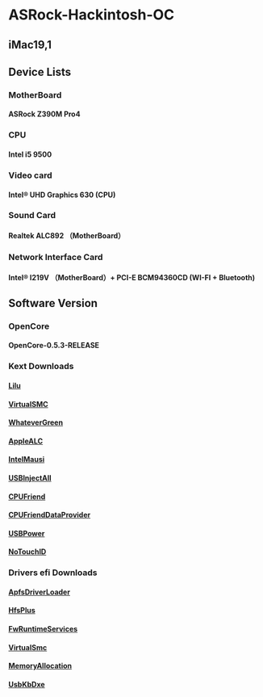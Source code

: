 # ASRock-Hackintosh-OC

## iMac19,1

## Device Lists

### MotherBoard
#### ASRock Z390M Pro4
### CPU
#### Intel i5 9500
### Video card
#### Intel® UHD Graphics 630 (CPU)
### Sound Card
#### Realtek ALC892 （MotherBoard）
### Network Interface Card
#### Intel® I219V （MotherBoard）+ PCI-E BCM94360CD (WI-FI + Bluetooth)

## Software Version

### OpenCore
#### OpenCore-0.5.3-RELEASE

### Kext Downloads
#### [Lilu](https://github.com/acidanthera/Lilu/releases)
#### [VirtualSMC](https://github.com/acidanthera/VirtualSMC/releases)
#### [WhateverGreen](https://github.com/acidanthera/WhateverGreen/releases)
#### [AppleALC](https://github.com/acidanthera/AppleALC/releases)
#### [IntelMausi](https://github.com/acidanthera/IntelMausi/releases)
#### [USBInjectAll](https://bitbucket.org/RehabMan/os-x-usb-inject-all/downloads/)
#### [CPUFriend](https://github.com/acidanthera/CPUFriend/releases)
#### [CPUFriendDataProvider](https://blog.xjn819.com/)
#### [USBPower](https://github.com/SeonMe/ASRock-Hackintosh-OC)
#### [NoTouchID](https://github.com/al3xtjames/NoTouchID/releases)

### Drivers efi Downloads
#### [ApfsDriverLoader](https://github.com/acidanthera/AppleSupportPkg/releases)
#### [HfsPlus](https://github.com/Dids/clover-builder/releases)
#### [FwRuntimeServices](https://github.com/acidanthera/AppleSupportPkg/releases)
#### [VirtualSmc](https://github.com/acidanthera/VirtualSMC/releases)
#### [MemoryAllocation](https://github.com/williambj1/OpenCore-Factory/releases/tag/OpenCore-UEFI-Drivers)
#### [UsbKbDxe](https://github.com/acidanthera/AppleSupportPkg/releases)
